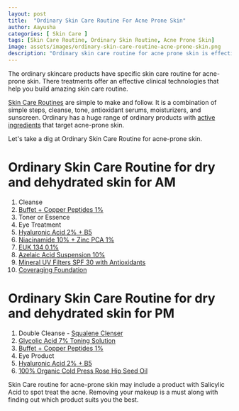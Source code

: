 ```yaml
---
layout: post
title:  "Ordinary Skin Care Routine For Acne Prone Skin"
author: Aayusha
categories: [ Skin Care ]
tags: [Skin Care Routine, Ordinary Skin Routine, Acne Prone Skin]
image: assets/images/ordinary-skin-care-routine-acne-prone-skin.png
description: "Ordinary skin care routine for acne prone skin is effective as ordinary products help you create the ordinary skin routine that actually works."
---
```


The ordinary skincare products have specific skin care routine for acne-prone skin. There treatments offer an effective clinical technologies that help you build amazing skin care routine.

<a href="https://www.sheenycare.com/tags#Skin-Care-Routine" rel="dofollow" target="_blank">Skin Care Routines</a> are simple to make and follow. It is a combination of simple steps, cleanse, tone, antioxidant serums, moisturizers, and sunscreen. Ordinary has a huge range of ordinary products with <a href="https://www.sheenycare.com/active-ingredients-for-skin-care/" rel="dofollow" target="_blank">active ingredients</a> that target acne-prone skin. 

Let's take a dig at Ordinary Skin Care Routine for acne-prone skin.

<!-- # Morning Ordinary Skin Care Routine

Cleanse your skin, treat it, tone it, use water-based serums, emulsions, creams/oils/balms, sunscreen, and primer.


# Night Ordinary Skin Care Routine
Double cleanse your skin, treat it, use an exfoliating toner or retinol, water-based serums, emulsions, and creams/oils/balms.


But this information is too vague and confusing as it doesn't particularly target skin type and skin issues. Keep reading as we create a skincare routine for you based on what you're searching for. -->


# Ordinary Skin Care Routine for dry and dehydrated skin for AM

1. Cleanse
2. <a href="https://www.cultbeauty.co.uk/the-ordinary-buffet-copper-peptides-1.html" target="_blank" rel="nofollow">Buffet + Copper Peptides 1%</a>
3. Toner or Essence
4. Eye Treatment
5. <a href="https://www.cultbeauty.co.uk/the-ordinary-hyaluronic-acid-2-b5.html" target="_blank" rel="nofollow">Hyaluronic Acid 2% + B5</a>
6. <a href="https://www.cultbeauty.co.uk/the-ordinary-niacinamide-10-zinc-1.html" target="_blank" rel="nofollow">Niacinamide 10% + Zinc PCA 1%</a>
7. <a href="https://www.cultbeauty.co.uk/the-ordinary-euk-134-0-1.html" target="_blank" rel="nofollow">EUK 134 0.1%</a>
8. <a href="https://www.cultbeauty.co.uk/the-ordinary-azelaic-acid-suspension-10.html" target="_blank" rel="nofollow">Azelaic Acid Suspension 10%</a>
9. <a href="https://www.cultbeauty.co.uk/the-ordinary" target="_blank" rel="nofollow">Mineral UV Filters SPF 30 with Antioxidants</a>
10. <a href="https://www.cultbeauty.co.uk/the-ordinary-coverage-foundation.html" target="_blank" rel="nofollow">Coveraging Foundation</a>


# Ordinary Skin Care Routine for dry and dehydrated skin for PM

1. Double Cleanse - <a href="https://www.cultbeauty.co.uk/the-ordinary-squalene-cleanser.html" target="_blank" rel="nofollow">Squalene Clenser</a>
2. <a href="https://www.cultbeauty.co.uk/the-ordinary-glycolic-acid-7-toning-solution.html" target="_blank" rel="nofollow">Glycolic Acid 7% Toning Solution</a>
3. <a href="https://www.cultbeauty.co.uk/the-ordinary-buffet-copper-peptides-1.html" target="_blank" rel="nofollow">Buffet + Copper Peptides 1%</a>
4. Eye Product
5. <a href="https://www.cultbeauty.co.uk/the-ordinary-hyaluronic-acid-2-b5.html" target="_blank" rel="nofollow">Hyaluronic Acid 2% + B5</a>
6. <a href="https://www.cultbeauty.co.uk/the-ordinary-100-organic-cold-pressed-rose-hip-seed-oil.html" target="_blank" rel="nofollow">100% Organic Cold Press Rose Hip Seed Oil</a>
 
Skin Care routine for acne-prone skin may include a product with Salicylic Acid to spot treat the acne. Removing your makeup is a must along with finding out which product suits you the best.
